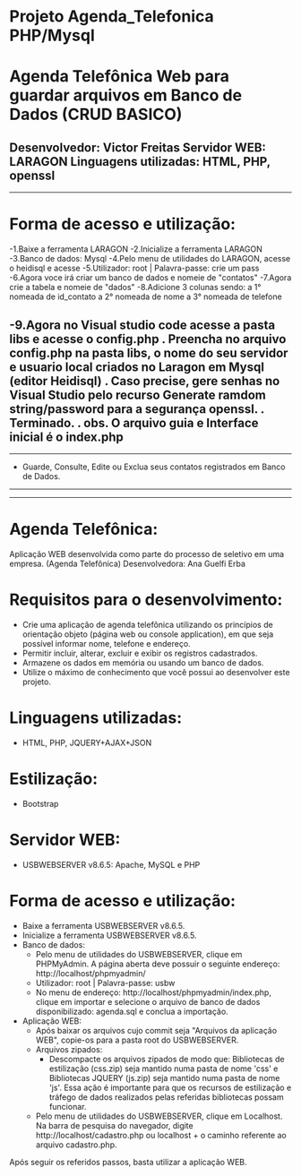 # Projeto Agenda_Telefonica PHP/Mysql 

# Agenda Telefônica Web para guardar arquivos em Banco de Dados (CRUD BASICO)
Desenvolvedor: Victor Freitas
Servidor WEB: LARAGON
Linguagens utilizadas: HTML, PHP, openssl
--------------------------------------------------------------------------------------------------------------------
--------------------------------------------------------------------------------------------------------------------
# Forma de acesso e utilização:

-1.Baixe a ferramenta LARAGON
-2.Inicialize a ferramenta LARAGON
-3.Banco de dados: Mysql
-4.Pelo menu de utilidades do LARAGON, acesse o heidisql e acesse 
-5.Utilizador: root | Palavra-passe: crie um pass
-6.Agora voce irá criar um banco de dados e nomeie de "contatos"
-7.Agora crie a tabela e nomeie de "dados"
-8.Adicione 3 colunas sendo: 
a 1° nomeada de id_contato
a 2° nomeada de nome
a 3° nomeada de telefone

-9.Agora no Visual studio code acesse a pasta libs e acesse o config.php
. Preencha no arquivo config.php na pasta libs, o nome do seu servidor e usuario local criados no Laragon em Mysql (editor Heidisql)
. Caso precise, gere senhas no Visual Studio pelo recurso Generate ramdom string/password para a segurança openssl.
. Terminado.
. obs. O arquivo guia e Interface inicial é o index.php
--------------------------------------------------------------------------------------------------------------------
--------------------------------------------------------------------------------------------------------------------

- Guarde, Consulte, Edite ou Exclua seus contatos registrados em Banco de Dados.
--------------------------------------------------------------------------------------------------------------------
--------------------------------------------------------------------------------------------------------------------

# Agenda Telefônica:
Aplicação WEB desenvolvida como parte do processo de seletivo em uma empresa. (Agenda Telefônica)
Desenvolvedora: Ana Guelfi Erba

# Requisitos para o desenvolvimento:
- Crie uma aplicação de agenda telefônica utilizando os princípios de orientação objeto (página web ou console application), em que seja possível informar nome, telefone e endereço. 
- Permitir incluir, alterar, excluir e exibir os registros cadastrados. 
- Armazene os dados em memória ou usando um banco de dados.
- Utilize o máximo de conhecimento que você possui ao desenvolver este projeto.

# Linguagens utilizadas:
- HTML, PHP, JQUERY+AJAX+JSON

# Estilização:
- Bootstrap

# Servidor WEB:
- USBWEBSERVER v8.6.5: Apache, MySQL e PHP

# Forma de acesso e utilização:
- Baixe a ferramenta USBWEBSERVER v8.6.5.
- Inicialize a ferramenta USBWEBSERVER v8.6.5.
- Banco de dados:
  - Pelo menu de utilidades do USBWEBSERVER, clique em PHPMyAdmin. A página aberta deve possuir o seguinte endereço: http://localhost/phpmyadmin/
  - Utilizador: root | Palavra-passe: usbw
  - No menu de endereço: http://localhost/phpmyadmin/index.php, clique em importar e selecione o arquivo de banco de dados disponibilizado: agenda.sql e conclua a importação.
- Aplicação WEB:
  - Após baixar os arquivos cujo commit seja "Arquivos da aplicação WEB", copie-os para a pasta root do USBWEBSERVER.
  - Arquivos zipados:
    - Descompacte os arquivos zipados de modo que: Bibliotecas de estilização (css.zip) seja mantido numa pasta de nome 'css' e Bibliotecas JQUERY (js.zip) seja mantido numa pasta de nome 'js'. Essa ação é importante para que os recursos de estilização e tráfego de dados realizados pelas referidas bibliotecas possam funcionar.
  - Pelo menu de utilidades do USBWEBSERVER, clique em Localhost. Na barra de pesquisa do navegador, digite http://localhost/cadastro.php ou localhost + o caminho referente ao arquivo cadastro.php.
  
Após seguir os referidos passos, basta utilizar a aplicação WEB.
